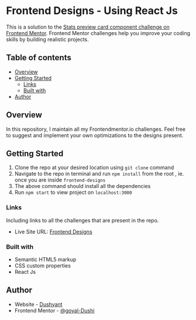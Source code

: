 # Frontend Designs - Using React Js

This is a solution to the [Stats preview card component challenge on Frontend Mentor](https://www.frontendmentor.io/challenges/stats-preview-card-component-8JqbgoU62). Frontend Mentor challenges help you improve your coding skills by building realistic projects.

## Table of contents

- [Overview](#overview)
- [Getting Started](#getting-started)
  - [Links](#links)
  - [Built with](#built-with)
- [Author](#author)

## Overview
In this repository, I maintain all my Frontendmentor.io challenges. Feel free to suggest and implement your own optimizations to the designs present.

## Getting Started

1) Clone the repo at your desired location using `git clone` command
2) Navigate to the repo in terminal and run `npm install` from the root , ie. once you are inside `frontend-designs`
3) The above command should install all the dependencies
4) Run `npm start` to view project on `localhost:3000`  

### Links
Including links to all the challenges that are present in the repo.

- Live Site URL: [Frontend Designs](https://goyal-dushi.github.io/frontend-designs/)

### Built with

- Semantic HTML5 markup
- CSS custom properties
- React Js

## Author

- Website - [Dushyant](https://dushyantgoyal.herokuapp.com)
- Frontend Mentor - [@goyal-Dushi](https://www.frontendmentor.io/profile/goyal-Dushi)
